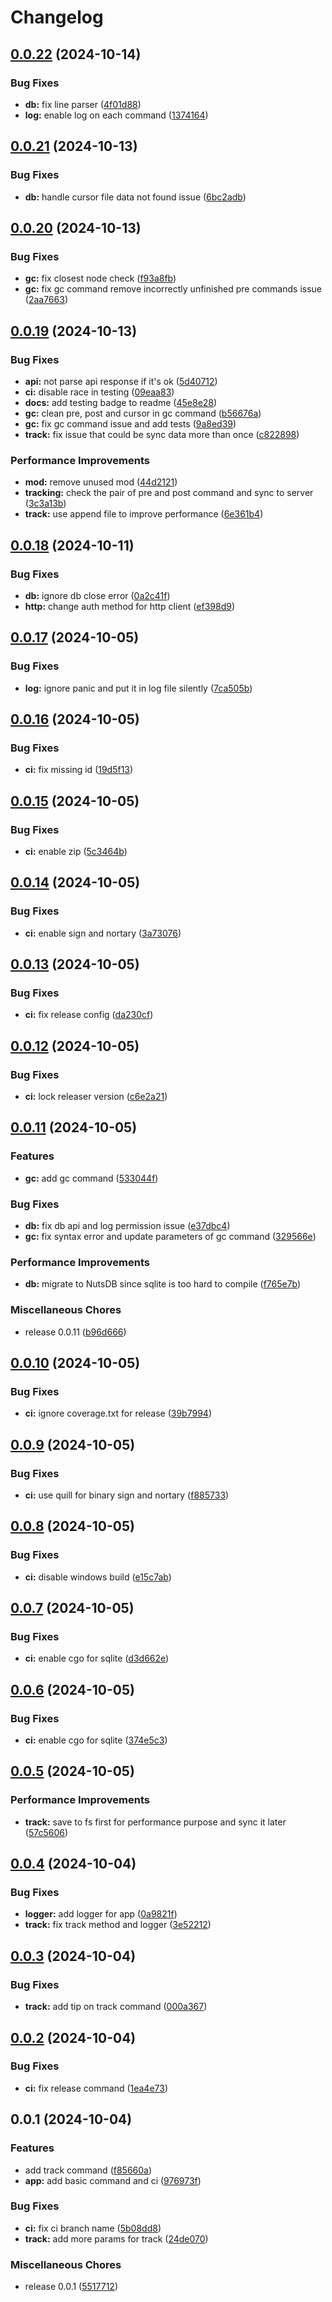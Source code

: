 # Changelog

## [0.0.22](https://github.com/malamtime/cli/compare/v0.0.21...v0.0.22) (2024-10-14)


### Bug Fixes

* **db:** fix line parser ([4f01d88](https://github.com/malamtime/cli/commit/4f01d8843035aafee5076f417a45cd615c2e6d8f))
* **log:** enable log on each command ([1374164](https://github.com/malamtime/cli/commit/1374164d736e4fa1e672bc8a57f8fc92be18a841))

## [0.0.21](https://github.com/malamtime/cli/compare/v0.0.20...v0.0.21) (2024-10-13)


### Bug Fixes

* **db:** handle cursor file data not found issue ([6bc2adb](https://github.com/malamtime/cli/commit/6bc2adb9df2eba9e9a91011581957df0c294d0a6))

## [0.0.20](https://github.com/malamtime/cli/compare/v0.0.19...v0.0.20) (2024-10-13)


### Bug Fixes

* **gc:** fix closest node check ([f93a8fb](https://github.com/malamtime/cli/commit/f93a8fb20c73c580f050ed1d207342733ac1ac1a))
* **gc:** fix gc command remove incorrectly unfinished pre commands issue ([2aa7663](https://github.com/malamtime/cli/commit/2aa7663b7c32f38ce615358cd6c17840e75920b4))

## [0.0.19](https://github.com/malamtime/cli/compare/v0.0.18...v0.0.19) (2024-10-13)


### Bug Fixes

* **api:** not parse api response if it's ok ([5d40712](https://github.com/malamtime/cli/commit/5d407126338dd43960726ca31f71cf6e72ef2809))
* **ci:** disable race in testing ([09eaa83](https://github.com/malamtime/cli/commit/09eaa8375c4535eaff3024903f81501f0dcacab7))
* **docs:** add testing badge to readme ([45e8e28](https://github.com/malamtime/cli/commit/45e8e28c3dfd3a085f924b88613d7699073a8a00))
* **gc:** clean pre, post and cursor in gc command ([b56676a](https://github.com/malamtime/cli/commit/b56676a47d8af279901924e4fa8a2378dd290a14))
* **gc:** fix gc command issue and add tests ([9a8ed39](https://github.com/malamtime/cli/commit/9a8ed392cde80e37947535cf258339d1ebb72c23))
* **track:** fix issue that could be sync data more than once ([c822898](https://github.com/malamtime/cli/commit/c8228988092065b5bccfee323b7703a8717f6946))


### Performance Improvements

* **mod:** remove unused mod ([44d2121](https://github.com/malamtime/cli/commit/44d21217c31bb271103b6d17d7dc38c1673f2c74))
* **tracking:** check the pair of pre and post command and sync to server ([3c3a13b](https://github.com/malamtime/cli/commit/3c3a13b894559f502410180d695e775d19d9c77f))
* **track:** use append file to improve performance ([6e361b4](https://github.com/malamtime/cli/commit/6e361b436c1c9389c48ce17d9e6c6531eb85491a))

## [0.0.18](https://github.com/malamtime/cli/compare/v0.0.17...v0.0.18) (2024-10-11)


### Bug Fixes

* **db:** ignore db close error ([0a2c41f](https://github.com/malamtime/cli/commit/0a2c41f11f9d2e4bb9e552afb8c93d6284121d0b))
* **http:** change auth method for http client ([ef398d9](https://github.com/malamtime/cli/commit/ef398d90c756507a7fde26f2f714dca56c7eb25d))

## [0.0.17](https://github.com/malamtime/cli/compare/v0.0.16...v0.0.17) (2024-10-05)


### Bug Fixes

* **log:** ignore panic and put it in log file silently ([7ca505b](https://github.com/malamtime/cli/commit/7ca505bee629da3383fdbcce827409b0c1d20d9a))

## [0.0.16](https://github.com/malamtime/cli/compare/v0.0.15...v0.0.16) (2024-10-05)


### Bug Fixes

* **ci:** fix missing id ([19d5f13](https://github.com/malamtime/cli/commit/19d5f13ef8dfcab7146edf86504e51e53bbaabc8))

## [0.0.15](https://github.com/malamtime/cli/compare/v0.0.14...v0.0.15) (2024-10-05)


### Bug Fixes

* **ci:** enable zip ([5c3464b](https://github.com/malamtime/cli/commit/5c3464b865be3e31e1b8c5cb67ddb2a6c9a7e2ef))

## [0.0.14](https://github.com/malamtime/cli/compare/v0.0.13...v0.0.14) (2024-10-05)


### Bug Fixes

* **ci:** enable sign and nortary ([3a73076](https://github.com/malamtime/cli/commit/3a73076edcc7e3adb3cf508d4b7e69b9711d638a))

## [0.0.13](https://github.com/malamtime/cli/compare/v0.0.12...v0.0.13) (2024-10-05)


### Bug Fixes

* **ci:** fix release config ([da230cf](https://github.com/malamtime/cli/commit/da230cf7aba05bc5b2a6a23c75bd356b21bb73f2))

## [0.0.12](https://github.com/malamtime/cli/compare/v0.0.11...v0.0.12) (2024-10-05)


### Bug Fixes

* **ci:** lock releaser version ([c6e2a21](https://github.com/malamtime/cli/commit/c6e2a21305cf3e3a4022266b03300fd87425a122))

## [0.0.11](https://github.com/malamtime/cli/compare/v0.0.10...v0.0.11) (2024-10-05)


### Features

* **gc:** add gc command ([533044f](https://github.com/malamtime/cli/commit/533044fb10f6eeb4631d670dbca82ca8ae04dc5d))


### Bug Fixes

* **db:** fix db api and log permission issue ([e37dbc4](https://github.com/malamtime/cli/commit/e37dbc456e0c91febd0049c7ed0361aa2e728491))
* **gc:** fix syntax error and update parameters of gc command ([329566e](https://github.com/malamtime/cli/commit/329566ec096d3b37e65f40ca08c7e5ca23a1b9f0))


### Performance Improvements

* **db:** migrate to NutsDB since sqlite is too hard to compile ([f765e7b](https://github.com/malamtime/cli/commit/f765e7bc6500eec805b9e117913984873f8c0a4c))


### Miscellaneous Chores

* release 0.0.11 ([b96d666](https://github.com/malamtime/cli/commit/b96d6663cee287058475d9caed17fb775072368e))

## [0.0.10](https://github.com/malamtime/cli/compare/v0.0.9...v0.0.10) (2024-10-05)


### Bug Fixes

* **ci:** ignore coverage.txt for release ([39b7994](https://github.com/malamtime/cli/commit/39b7994cdb89d68cf87fa075ad43034cec2bd2a4))

## [0.0.9](https://github.com/malamtime/cli/compare/v0.0.8...v0.0.9) (2024-10-05)


### Bug Fixes

* **ci:** use quill for binary sign and nortary ([f885733](https://github.com/malamtime/cli/commit/f8857334545c24f61472ad08da2da94c1b1df0b0))

## [0.0.8](https://github.com/malamtime/cli/compare/v0.0.7...v0.0.8) (2024-10-05)


### Bug Fixes

* **ci:** disable windows build ([e15c7ab](https://github.com/malamtime/cli/commit/e15c7ab33d26c76306a4d85f09f1a948534c0e59))

## [0.0.7](https://github.com/malamtime/cli/compare/v0.0.6...v0.0.7) (2024-10-05)


### Bug Fixes

* **ci:** enable cgo for sqlite ([d3d662e](https://github.com/malamtime/cli/commit/d3d662e26e8b06006ae919ec1979807afa117620))

## [0.0.6](https://github.com/malamtime/cli/compare/v0.0.5...v0.0.6) (2024-10-05)


### Bug Fixes

* **ci:** enable cgo for sqlite ([374e5c3](https://github.com/malamtime/cli/commit/374e5c3da4965b181d51dd1d1408ce2dae6db5ab))

## [0.0.5](https://github.com/malamtime/cli/compare/v0.0.4...v0.0.5) (2024-10-05)


### Performance Improvements

* **track:** save to fs first for performance purpose and sync it later ([57c5606](https://github.com/malamtime/cli/commit/57c56066f92ca22b289ddf233657107b72afdbc0))

## [0.0.4](https://github.com/malamtime/cli/compare/v0.0.3...v0.0.4) (2024-10-04)


### Bug Fixes

* **logger:** add logger for app ([0a9821f](https://github.com/malamtime/cli/commit/0a9821ff2c876f6a0f621df3c15ec28197009ed3))
* **track:** fix track method and logger ([3e52212](https://github.com/malamtime/cli/commit/3e5221280586649bb674ff190743a8412798dbff))

## [0.0.3](https://github.com/malamtime/cli/compare/v0.0.2...v0.0.3) (2024-10-04)


### Bug Fixes

* **track:** add tip on track command ([000a367](https://github.com/malamtime/cli/commit/000a367e73fcfdff566f3eeb2a7e9e5d5242ad18))

## [0.0.2](https://github.com/malamtime/cli/compare/v0.0.1...v0.0.2) (2024-10-04)


### Bug Fixes

* **ci:** fix release command ([1ea4e73](https://github.com/malamtime/cli/commit/1ea4e730c5ab3abe0220be1a208fd295da6d3c2b))

## 0.0.1 (2024-10-04)


### Features

* add track command ([f85660a](https://github.com/malamtime/cli/commit/f85660a63f83c69229fe1d4a4b534a1c76f49b58))
* **app:** add basic command and ci ([976973f](https://github.com/malamtime/cli/commit/976973fde38bd054cbdcff9de26b80b73c855892))


### Bug Fixes

* **ci:** fix ci branch name ([5b08dd8](https://github.com/malamtime/cli/commit/5b08dd85d0d818cd1d7d5686ffeb03303d4b00ae))
* **track:** add more params for track ([24de070](https://github.com/malamtime/cli/commit/24de070375e2acec0aaec479387d50baa42b2561))


### Miscellaneous Chores

* release 0.0.1 ([5517712](https://github.com/malamtime/cli/commit/5517712672634a2d7fb5e1438028b1f3a58beb02))
